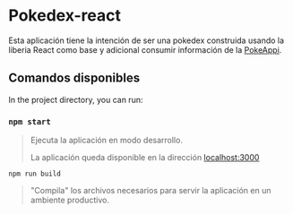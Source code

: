 # Pokedex-react

Esta aplicación tiene la intención de ser una pokedex construida usando la liberia React como base y adicional consumir información de la [PokeAppi](https://pokeappi.co/).

## Comandos disponibles

In the project directory, you can run:

### `npm start`
> Ejecuta la aplicación en modo desarrollo.
>
>La aplicación queda disponible en la dirección
   [localhost:3000](http://localhost:3000)

 `npm run build`

> "Compila" los archivos necesarios para servir la aplicación en un     ambiente productivo.
